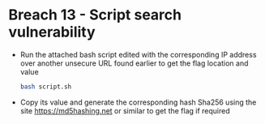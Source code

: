 # Breach 13 - Script search vulnerability
- Run the attached bash script edited with the corresponding IP address over another unsecure URL found earlier to get the flag location and value
    ```sh
    bash script.sh
    ```
- Copy its value and generate the corresponding hash Sha256 using the site https://md5hashing.net or similar to get the flag if required
